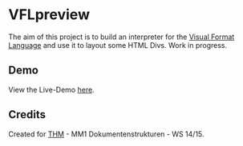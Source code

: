 # VFLpreview

The aim of this project is to build an interpreter for the [Visual Format Language](https://developer.apple.com/library/ios/documentation/UserExperience/Conceptual/AutolayoutPG/VisualFormatLanguage/VisualFormatLanguage.html#//apple_ref/doc/uid/TP40010853-CH3-SW1) and use it to layout some HTML Divs. Work in progress.

## Demo

View the Live-Demo [here](http://jonaswisplinghoff.github.io/vflpreview/).

## Credits

Created for [THM](http://thm.de) - MM1 Dokumentenstrukturen - WS 14/15.
